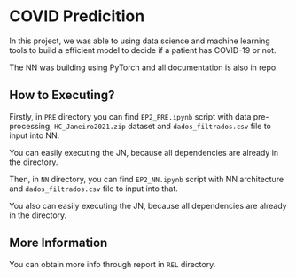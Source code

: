 # COVID Predicition

In this project, we was able to using data science and machine learning tools to build a efficient model to decide if a patient has COVID-19 or not.

The NN was building using PyTorch and all documentation is also in repo.

## How to Executing?

Firstly, in $\texttt{PRE}$ directory you can find $\texttt{EP2\_PRE.ipynb}$ script with data pre-processing, $\texttt{HC\_Janeiro2021.zip}$ dataset and $\texttt{dados\_filtrados.csv}$ file to input into NN.

You can easily executing the JN, because all dependencies are already in the directory.

Then, in $\texttt{NN}$ directory, you can find $\texttt{EP2\_NN.ipynb}$ script with NN architecture and $\texttt{dados\_filtrados.csv}$ file to input into that.

You also can easily executing the JN, because all dependencies are already in the directory.

## More Information

You can obtain more info through report in $\texttt{REL}$ directory.